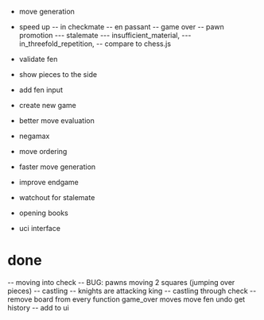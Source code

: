- move generation
- speed up
-- in checkmate
-- en passant
-- game over
-- pawn promotion
--- stalemate
--- insufficient_material,
--- in_threefold_repetition,
-- compare to chess.js

- validate fen
- show pieces to the side
- add fen input
- create new game

- better move evaluation
- negamax
- move ordering
- faster move generation
- improve endgame
- watchout for stalemate
- opening books
- uci interface

# done
-- moving into check
-- BUG: pawns moving 2 squares (jumping over pieces)
-- castling
-- knights are attacking king
-- castling through check
-- remove board from every function
game_over
moves
move
fen
undo
get
history
-- add to ui
